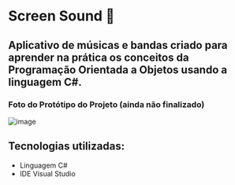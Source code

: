 # Screen Sound 🎵
## Aplicativo de músicas e bandas criado para aprender na prática os conceitos da Programação Orientada a Objetos usando a linguagem C#.

### Foto do Protótipo do Projeto (ainda não finalizado) 

![image](https://github.com/lele-rdm/Screen_Sound/assets/135774749/9f323ffb-d733-4cd9-bf1d-0bfe68f36572)

## Tecnologias utilizadas:
- Linguagem C#
- IDE Visual Studio

